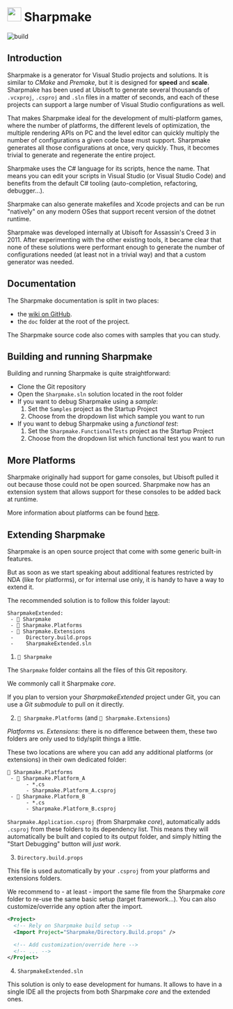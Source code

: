 # <img src="/docs/sharpmake_logo.svg" width="32" height="32"> Sharpmake

![build](https://github.com/ubisoft/Sharpmake/workflows/build/badge.svg)

## Introduction

Sharpmake is a generator for Visual Studio projects and solutions. It is similar to *CMake* and *Premake*, but it is designed for **speed** and **scale**. Sharpmake has been used at Ubisoft to generate several thousands of `.vcxproj`, `.csproj` and `.sln` files in a matter of seconds, and each of these projects can support a large number of Visual Studio configurations as well.

That makes Sharpmake ideal for the development of multi-platform games, where the number of platforms, the different levels of optimization, the multiple rendering APIs on PC and the level editor can quickly multiply the number of configurations a given code base must support. Sharpmake generates all those configurations at once, very quickly. Thus, it becomes trivial to generate and regenerate the entire project.

Sharpmake uses the C# language for its scripts, hence the name. That means you can edit your scripts in Visual Studio (or Visual Studio Code) and benefits from the default C# tooling (auto-completion, refactoring, debugger...).

Sharpmake can also generate makefiles and Xcode projects and can be run "natively" on any modern OSes that support recent version of the dotnet runtime.

Sharpmake was developed internally at Ubisoft for Assassin's Creed 3 in 2011. After experimenting with the other existing tools, it became clear that none of these solutions were performant enough to generate the number of configurations needed (at least not in a trivial way) and that a custom generator was needed.

## Documentation

The Sharpmake documentation is split in two places:
- the [wiki on GitHub](https://github.com/ubisoftinc/Sharpmake/wiki).
- the `doc` folder at the root of the project.

The Sharpmake source code also comes with samples that you can study.

## Building and running Sharpmake

Building and running Sharpmake is quite straightforward:

- Clone the Git repository
- Open the `Sharpmake.sln` solution located in the root folder
- If you want to debug Sharpmake using a _sample_:
  1. Set the `Samples` project as the Startup Project
  2. Choose from the dropdown list which sample you want to run
- If you want to debug Sharpmake using a _functional test_:
  1. Set the `Sharpmake.FunctionalTests` project as the Startup Project
  2. Choose from the dropdown list which functional test you want to run

## More Platforms

Sharpmake originally had support for game consoles, but Ubisoft pulled it out because those could not be open sourced. Sharpmake now has an extension system that allows support for these consoles to be added back at runtime.

More information about platforms can be found [here](docs/Platforms.md).

## Extending Sharpmake

Sharpmake is an open source project that come with some generic built-in features.

But as soon as we start speaking about additional features restricted by NDA (like for platforms), or for internal use only, it is handy to have a way to extend it.

The recommended solution is to follow this folder layout:
```
SharpmakeExtended:
 - 📁 Sharpmake
 - 📁 Sharpmake.Platforms
 - 📁 Sharpmake.Extensions
 -    Directory.build.props
 -    SharpmakeExtended.sln
```

1. `📁 Sharpmake`

The `Sharpmake` folder contains all the files of this Git repository.

We commonly call it Sharpmake *core*.

If you plan to version your *SharpmakeExtended* project under Git, you can use a *Git submodule* to pull on it directly.

2. `📁 Sharpmake.Platforms` (and `📁 Sharpmake.Extensions`)

*Platforms vs. Extensions*: there is no difference between them, these two folders are only used to tidy/split things a little.

These two locations are where you can add any additional platforms (or extensions) in their own dedicated folder:
```
📁 Sharpmake.Platforms
 - 📁 Sharpmake.Platform_A
      - *.cs
      - Sharpmake.Platform_A.csproj
 - 📁 Sharpmake.Platform_B
      - *.cs
      - Sharpmake.Platform_B.csproj
```

`Sharpmake.Application.csproj` (from Sharpmake *core*), automatically adds `.csproj` from these folders to its dependency list. This means they will automatically be built and copied to its output folder, and simply hitting the "Start Debugging" button will *just work*.

3. `Directory.build.props`

This file is used automatically by your `.csproj` from your platforms and extensions folders.

We recommend to - at least - import the same file from the Sharpmake *core* folder to re-use the same basic setup (target framework...). You can also customize/override any option after the import.

```xml
<Project>
  <!-- Rely on Sharpmake build setup -->
  <Import Project="Sharpmake/Directory.Build.props" />

  <!-- Add customization/override here -->
  <!-- ... -->
</Project>
```

4. `SharpmakeExtended.sln`

This solution is only to ease development for humans. It allows to have in a single IDE all the projects from both Sharpmake *core* and the extended ones.
